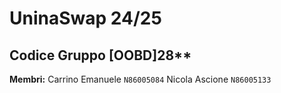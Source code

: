 # UninaSwap 24/25

## Codice Gruppo [OOBD]28**

**Membri:**
  Carrino Emanuele `N86005084`
  Nicola Ascione `N86005133`
